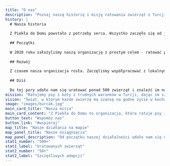```yaml
---
title: "O nas"
description: "Poznaj naszą historię i misję ratowania zwierząt z Turcji"
history: |
  # Nasza historia
  
  Z Piekła do Domu powstało z potrzeby serca. Wszystko zaczęło się od jednego psa, którego spotkaliśmy podczas podróży do Turcji. Widok cierpiących zwierząt na ulicach Stambułu i innych miast nie dawał nam spokoju.
  
  ## Początki
  
  W 2020 roku założyliśmy naszą organizację z prostym celem - ratować psy i koty z trudnych warunków w Turcji i znajdować im nowe domy w Polsce. Pierwsze adopcje były dla nas ogromnym sukcesem i motywacją do dalszych działań.
  
  ## Rozwój
  
  Z czasem nasza organizacja rosła. Zaczęliśmy współpracować z lokalnymi schroniskami w Turcji, zorganizowaliśmy system transportu zwierząt, a także stworzyliśmy sieć wolontariuszy w Polsce.
  
  ## Dziś
  
  Do tej pory udało nam się uratować ponad 500 zwierząt i znaleźć im nowe domy. Każde uratowane zwierzę to dla nas ogromny sukces i motywacja do dalszej pracy.
mission: "Ratujemy psy i koty z trudnych warunków w Turcji, dając im szansę na nowe, lepsze życie w kochających domach w Polsce."
vision: "Świat, w którym każde zwierzę ma szansę na godne życie w kochającym domu, bez względu na to, gdzie się urodziło."
image: "images/burcak.jpg"
main_card_title: "Nasza misja"
main_card_content: "Z Piekła do Domu to organizacja, która ratuje psy i koty z trudnych warunków w Turcji, dając im szansę na nowe, lepsze życie w Polsce. Nasza misja to nie tylko ratowanie zwierząt, ale także budowanie świadomości o problemie bezdomności zwierząt na całym świecie. Od początku naszej działalności udało nam się uratować ponad 500 zwierząt i znaleźć im nowe, kochające domy."
button_text: "Wspomóż nas"
button_link: "#wspieraj"
map_title: "Nasze działania na mapie"
map_panel_title: "Nasze osiągnięcia"
map_panel_description: "Od początku naszej działalności udało nam się uratować setki zwierząt i znaleźć im nowe, kochające domy."
stat1_number: "500+"
stat1_label: "Uratowanych zwierząt"
stat2_number: "50+"
stat2_label: "Szczęśliwych adopcji"
---
```

